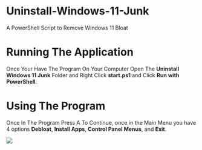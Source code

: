 # Uninstall-Windows-11-Junk
A PowerShell Script to Remove Windows 11 Bloat

# Running The Application

Once Your Have The Program On Your Computer Open The **Uninstall Windows 11 Junk** Folder and Right Click **start.ps1** and Click **Run with PowerShell**.

# Using The Program

Once In The Program Press A To Continue, once in the Main Menu you have 4 options **Debloat**, **Install Apps**, **Control Panel Menus**, and **Exit**.

![](https://github.com/ThatPowerShellGuy1/Uninstall-Windows-11-Junk/blob/main/sources/mainmenu-image.png)
